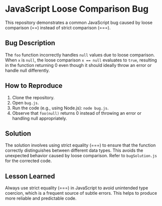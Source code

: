 # JavaScript Loose Comparison Bug

This repository demonstrates a common JavaScript bug caused by loose comparison (==) instead of strict comparison (===).

## Bug Description
The `foo` function incorrectly handles `null` values due to loose comparison.  When `x` is `null`, the loose comparison `x == null` evaluates to `true`, resulting in the function returning 0 even though it should ideally throw an error or handle null differently.

## How to Reproduce
1. Clone the repository.
2. Open `bug.js`.
3. Run the code (e.g., using Node.js): `node bug.js`.
4. Observe that `foo(null)` returns 0 instead of throwing an error or handling null appropriately.

## Solution
The solution involves using strict equality (===) to ensure that the function correctly distinguishes between different data types. This avoids the unexpected behavior caused by loose comparison. Refer to `bugSolution.js` for the corrected code.

## Lesson Learned
Always use strict equality (===) in JavaScript to avoid unintended type coercion, which is a frequent source of subtle errors. This helps to produce more reliable and predictable code.
